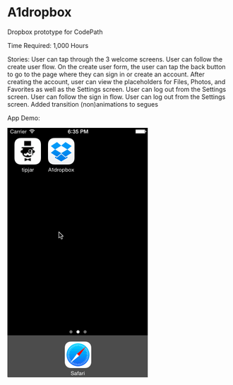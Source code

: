 # A1dropbox

Dropbox prototype for CodePath

Time Required: 1,000 Hours

Stories: 
User can tap through the 3 welcome screens. 
User can follow the create user flow.
    On the create user form, the user can tap the back button to go to the page where they can sign in or create an account.
    After creating the account, user can view the placeholders for Files, Photos, and Favorites as well as the Settings screen.
    User can log out from the Settings screen.
User can follow the sign in flow.
    User can log out from the Settings screen.
Added transition (non)animations to segues

App Demo:

![Video Walkthrough](A1dropbox.gif)



